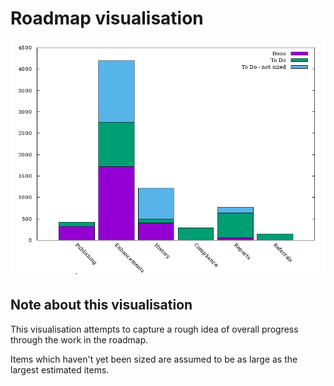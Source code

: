 # Roadmap visualisation
![Roadmap visualisation](graphs/roadmapVisualisation16122020.png)


## Note about this visualisation
This visualisation attempts to capture a rough idea of overall progress through the work in the roadmap. 

Items which haven't yet been sized are assumed to be as large as the largest estimated items.




